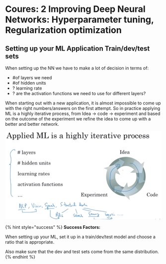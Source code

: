 # Coures: 2 Improving Deep Neural Networks: Hyperparameter tuning, Regularization optimization

## Setting up your ML Application Train/dev/test sets

When setting up the NN we have to make a lot of decision in terms of:

* \#of layers we need
* \#of hidden units
* ? learning rate
* ? are the activation functions we need to use for different layers?

When starting out with a new application, it is almost impossible to come up with the right numbers/answers on the first attempt. So in practice applying ML is a highly iterative process, from Idea -&gt; code -&gt; experiment and based on the outcome of the experiment we refine the idea to come up with a better and better network.

![](../.gitbook/assets/image%20%288%29.png)

{% hint style="success" %}
**Success Factors:**

When setting up your ML, set it up in a train/dev/test model and choose a ratio that is appropriate.

Also make sure that the dev and test sets come from the same distribution.
{% endhint %}









## 



